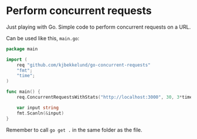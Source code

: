 Perform concurrent requests
===========================

Just playing with Go. Simple code to perform concurrent requests on a
URL.

Can be used like this, `main.go`:

```go
package main

import (
    req "github.com/kjbekkelund/go-concurrent-requests"
    "fmt";
    "time";
)

func main() {
    req.ConcurrentRequestsWithStats("http://localhost:3000", 30, 3*time.Second)

    var input string
    fmt.Scanln(&input)
}
```

Remember to call `go get .` in the same folder as the file.
